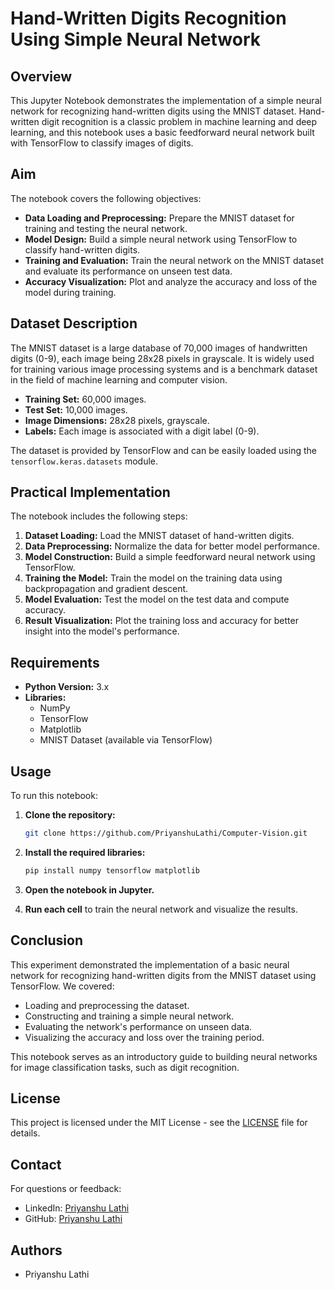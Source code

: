 # Hand-Written Digits Recognition Using Simple Neural Network

## Overview

This Jupyter Notebook demonstrates the implementation of a simple neural network for recognizing hand-written digits using the MNIST dataset. Hand-written digit recognition is a classic problem in machine learning and deep learning, and this notebook uses a basic feedforward neural network built with TensorFlow to classify images of digits.

## Aim

The notebook covers the following objectives:

- **Data Loading and Preprocessing:** Prepare the MNIST dataset for training and testing the neural network.
- **Model Design:** Build a simple neural network using TensorFlow to classify hand-written digits.
- **Training and Evaluation:** Train the neural network on the MNIST dataset and evaluate its performance on unseen test data.
- **Accuracy Visualization:** Plot and analyze the accuracy and loss of the model during training.

## Dataset Description

The MNIST dataset is a large database of 70,000 images of handwritten digits (0-9), each image being 28x28 pixels in grayscale. It is widely used for training various image processing systems and is a benchmark dataset in the field of machine learning and computer vision.

- **Training Set:** 60,000 images.
- **Test Set:** 10,000 images.
- **Image Dimensions:** 28x28 pixels, grayscale.
- **Labels:** Each image is associated with a digit label (0-9).

The dataset is provided by TensorFlow and can be easily loaded using the `tensorflow.keras.datasets` module.

## Practical Implementation

The notebook includes the following steps:

1. **Dataset Loading:** Load the MNIST dataset of hand-written digits.
2. **Data Preprocessing:** Normalize the data for better model performance.
3. **Model Construction:** Build a simple feedforward neural network using TensorFlow.
4. **Training the Model:** Train the model on the training data using backpropagation and gradient descent.
5. **Model Evaluation:** Test the model on the test data and compute accuracy.
6. **Result Visualization:** Plot the training loss and accuracy for better insight into the model's performance.

## Requirements

- **Python Version:** 3.x
- **Libraries:**
    - NumPy
    - TensorFlow
    - Matplotlib
    - MNIST Dataset (available via TensorFlow)

## Usage

To run this notebook:

1. **Clone the repository:**
    ```bash
    git clone https://github.com/PriyanshuLathi/Computer-Vision.git
    ```

2. **Install the required libraries:**
    ```bash
    pip install numpy tensorflow matplotlib
    ```

3. **Open the notebook in Jupyter.**

4. **Run each cell** to train the neural network and visualize the results.

## Conclusion

This experiment demonstrated the implementation of a basic neural network for recognizing hand-written digits from the MNIST dataset using TensorFlow. We covered:

- Loading and preprocessing the dataset.
- Constructing and training a simple neural network.
- Evaluating the network's performance on unseen data.
- Visualizing the accuracy and loss over the training period.

This notebook serves as an introductory guide to building neural networks for image classification tasks, such as digit recognition.

## License

This project is licensed under the MIT License - see the [LICENSE](https://github.com/PriyanshuLathi/Computer-Vision/blob/main/LICENSE) file for details.

## Contact

For questions or feedback:

- LinkedIn: [Priyanshu Lathi](https://www.linkedin.com/in/priyanshu-lathi)
- GitHub: [Priyanshu Lathi](https://github.com/PriyanshuLathi)

## Authors

- Priyanshu Lathi